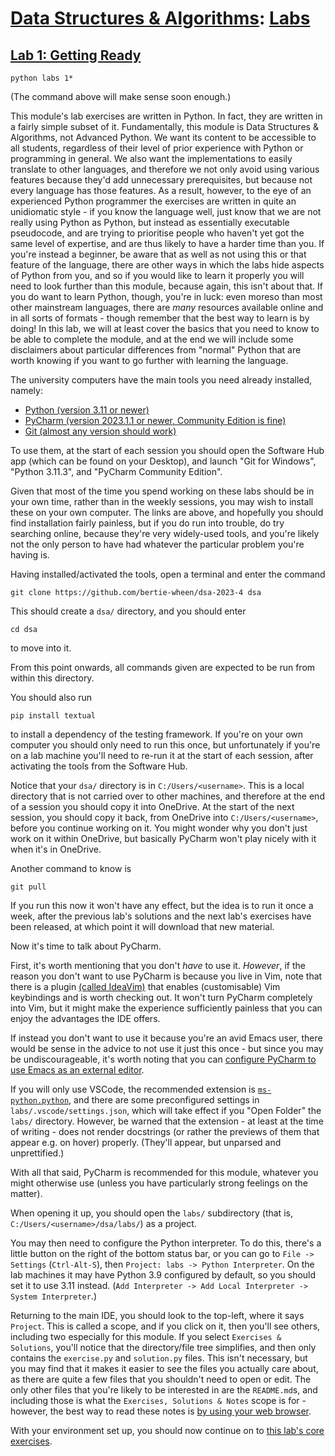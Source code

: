 # [Data Structures & Algorithms](https://github.com/bertie-wheen/dsa-2023-4/blob/trunk/README.md): [Labs](https://github.com/bertie-wheen/dsa-2023-4/blob/trunk/labs/README.md)

## [Lab 1: Getting Ready](https://github.com/bertie-wheen/dsa-2023-4/blob/trunk/labs/lab1/README.md)

```shell
python labs 1*
```

(The command above will make sense soon enough.)

This module's lab exercises are written in Python. In fact, they are written in a fairly simple subset of it.
Fundamentally, this module is Data Structures & Algorithms, not Advanced Python. We want its content to be accessible
to all students, regardless of their level of prior experience with Python or programming in general. We also want the
implementations to easily translate to other languages, and therefore we not only avoid using various features because
they'd add unnecessary prerequisites, but because not every language has those features. As a result, however, to the
eye of an experienced Python programmer the exercises are written in quite an unidiomatic style - if you know the
language well, just know that we are not really using Python as Python, but instead as essentially executable
pseudocode, and are trying to prioritise people who haven't yet got the same level of expertise, and are thus likely to
have a harder time than you. If you're instead a beginner, be aware that as well as not using this or that feature of
the language, there are other ways in which the labs hide aspects of Python from you, and so if you would like to learn
it properly you will need to look further than this module, because again, this isn't about that. If you do want to
learn Python, though, you're in luck: even moreso than most other mainstream languages, there are _many_ resources
available online and in all sorts of formats - though remember that the best way to learn is by doing! In this lab, we
will at least cover the basics that you need to know to be able to complete the module, and at the end we will include
some disclaimers about particular differences from "normal" Python that are worth knowing if you want to go further with
learning the language.

The university computers have the main tools you need already installed, namely:
- [Python (version 3.11 or newer)](https://www.python.org/downloads/)
- [PyCharm (version 2023.1.1 or newer, Community Edition is fine)](https://www.jetbrains.com/pycharm/download/)
- [Git (almost any version should work)](https://git-scm.com/downloads)

To use them, at the start of each session you should open the Software Hub app (which can be found on your Desktop), and
launch "Git for Windows", "Python 3.11.3", and "PyCharm Community Edition".

Given that most of the time you spend working on these labs should be in your own time, rather than in the weekly
sessions, you may wish to install these on your own computer. The links are above, and hopefully you should find
installation fairly painless, but if you do run into trouble, do try searching online, because they're very widely-used
tools, and you're likely not the only person to have had whatever the particular problem you're having is.

Having installed/activated the tools, open a terminal and enter the command
```shell
git clone https://github.com/bertie-wheen/dsa-2023-4 dsa
```

This should create a `dsa/` directory, and you should enter
```shell
cd dsa
```
to move into it.

From this point onwards, all commands given are expected to be run from within this directory.

You should also run
```shell
pip install textual
```
to install a dependency of the testing framework. If you're on your own computer you should only need to run this once,
but unfortunately if you're on a lab machine you'll need to re-run it at the start of each session, after activating
the tools from the Software Hub.

Notice that your `dsa/` directory is in `C:/Users/<username>`. This is a local directory that is not carried over to
other machines, and therefore at the end of a session you should copy it into OneDrive. At the start of the next
session, you should copy it back, from OneDrive into `C:/Users/<username>`, before you continue working on it. You might
wonder why you don't just work on it within OneDrive, but basically PyCharm won't play nicely with it when it's in
OneDrive.

Another command to know is
```shell
git pull
```

If you run this now it won't have any effect, but the idea is to run it once a week, after the previous lab's solutions
and the next lab's exercises have been released, at which point it will download that new material.

Now it's time to talk about PyCharm.

First, it's worth mentioning that you don't _have_ to use it. _However_, if the reason you don't want to use PyCharm is
because you live in Vim, note that there is a plugin
[(called IdeaVim)](https://www.jetbrains.com/help/pycharm/using-product-as-the-vim-editor.html) that enables
(customisable) Vim keybindings and is worth checking out. It won't turn PyCharm completely into Vim, but it might make
the experience sufficiently painless that you can enjoy the advantages the IDE offers.

If instead you don't want to use it because you're an avid Emacs user, there would be sense in the advice to not use it
just this once - but since you may be undiscourageable, it's worth noting that you can [configure PyCharm to use Emacs
as an external editor](https://www.jetbrains.com/help/pycharm/using-emacs-as-an-external-editor.html).

If you will only use VSCode, the recommended extension is
[`ms-python.python`](https://marketplace.visualstudio.com/items?itemName=ms-python.python), and there are some
preconfigured settings in `labs/.vscode/settings.json`, which will take effect if you "Open Folder" the `labs/`
directory. However, be warned that the extension - at least at the time of writing - does not render docstrings (or
rather the previews of them that appear e.g. on hover) properly. (They'll appear, but unparsed and unprettified.)

With all that said, PyCharm is recommended for this module, whatever you might otherwise use (unless you have
particularly strong feelings on the matter).

When opening it up, you should open the `labs/` subdirectory (that is, `C:/Users/<username>/dsa/labs/`) as a project.

You may then need to configure the Python interpreter. To do this, there's a little button on the right of the bottom
status bar, or you can go to `File -> Settings` (`Ctrl-Alt-S`), then `Project: labs -> Python Interpreter`. On the lab
machines it may have Python 3.9 configured by default, so you should set it to use 3.11 instead.
(`Add Interpreter -> Add Local Interpreter -> System Interpreter`.)

Returning to the main IDE, you should look to the top-left, where it says `Project`. This is called a scope, and if you
click on it, then you'll see others, including two especially for this module. If you select `Exercises & Solutions`,
you'll notice that the directory/file tree simplifies, and then only contains the `exercise.py` and `solution.py` files.
This isn't necessary, but you may find that it makes it easier to see the files you actually care about, as there
are quite a few files that you shouldn't need to open or edit. The only other files that you're likely to be interested
in are the `README.md`s, and including those is what the `Exercises, Solutions & Notes` scope is for - however, the best
way to read these notes is [by using your web browser](https://github.com/bertie-wheen/dsa-2023-4/blob/trunk/README.md).

With your environment set up, you should now continue on to
[this lab's core exercises](https://github.com/bertie-wheen/dsa-2023-4/blob/trunk/labs/lab1/core/README.md).
